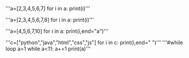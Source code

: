 
'''a=[2,3,4,5,6,7]
for i in a:
  print(i)'''


'''a=[2,3,4,5,6,7,8]
for i in a:
    print(i)'''

'''a=[4,5,6,7,10]
for i in a:
    print(i,end="a")'''

'''c=["python","java","html","css","js"]
for i in c:
    print(i,end=" ")'''
'''#while loop
a=1
while a<11:
    a+=1
    print(a)'''
